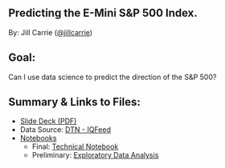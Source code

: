 ## Predicting the E-Mini S&P 500 Index. 

By: Jill Carrie ([@jillcarrie](https://github.com/jillcarrie/))

## Goal:

Can I use data science to predict the direction of the S&P 500?

## Summary & Links to Files:
- [Slide Deck (PDF)](stocks.pdf)
- Data Source: [DTN - IQFeed](http://www.iqfeed.net/index.cfm?displayaction=support&section=map)
- [Notebooks](notebooks/)
    - Final: [Technical Notebook](notebooks/stocks.ipynb)
    - Preliminary: [Exploratory Data Analysis](notebooks/Stocks_DataCleaningEDA.ipynb)



